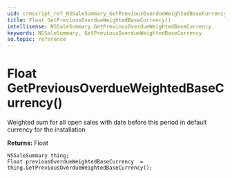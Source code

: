 ```yaml
---
uid: crmscript_ref_NSSaleSummary_GetPreviousOverdueWeightedBaseCurrency
title: Float GetPreviousOverdueWeightedBaseCurrency()
intellisense: NSSaleSummary.GetPreviousOverdueWeightedBaseCurrency
keywords: NSSaleSummary, GetPreviousOverdueWeightedBaseCurrency
so.topic: reference
---
```


# Float GetPreviousOverdueWeightedBaseCurrency()

Weighted sum for all open sales with date before this period in default currency for the installation

**Returns:** Float

```crmscript
NSSaleSummary thing;
Float previousOverdueWeightedBaseCurrency  = thing.GetPreviousOverdueWeightedBaseCurrency();
```

